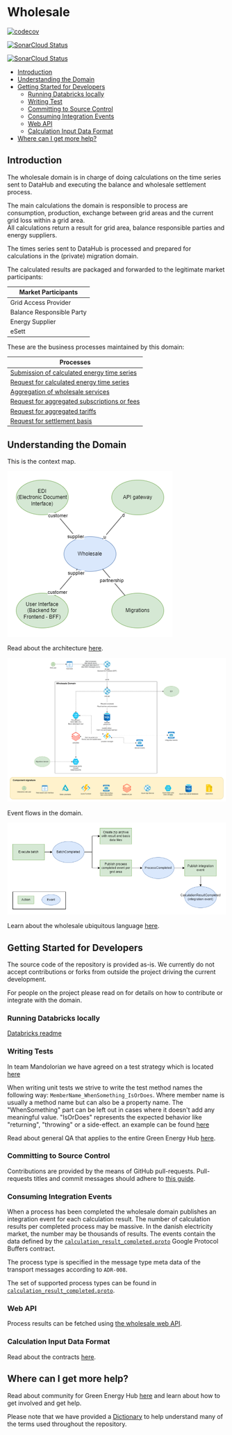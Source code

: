 # Wholesale

[![`codecov`](https://codecov.io/gh/Energinet-DataHub/opengeh-wholesale/branch/main/graph/badge.svg?token=YG4H2IATQ1)](https://codecov.io/gh/Energinet-DataHub/opengeh-wholesale)

[![SonarCloud Status](https://sonarcloud.io/api/project_badges/measure?project=opengeh-wholesale-python&metric=alert_status)](https://sonarcloud.io/dashboard?id=opengeh-wholesale-python)

[![SonarCloud Status](https://sonarcloud.io/api/project_badges/measure?project=opengeh-wholesale-dotnet&metric=alert_status)](https://sonarcloud.io/dashboard?id=opengeh-wholesale-dotnet)

* [Introduction](#introduction)
* [Understanding the Domain](#understanding-the-domain)
* [Getting Started for Developers](#getting-started-for-developers)
    * [Running Databricks locally](#running-databricks-locally)
    * [Writing Test](#writing-tests)
    * [Committing to Source Control](#committing-to-source-control)
    * [Consuming Integration Events](#consuming-integration-events)
    * [Web API](#web-api)
    * [Calculation Input Data Format](#calculation-input-data-format)
* [Where can I get more help?](#where-can-i-get-more-help)

## Introduction

The wholesale domain is in charge of doing calculations on the time series sent to DataHub and executing the balance and wholesale settlement process.

The main calculations the domain is responsible to process are consumption, production, exchange between grid areas and the current grid loss within a grid area.  
All calculations return a result for grid area, balance responsible parties and energy suppliers.

The times series sent to DataHub is processed and prepared for calculations in the (private) migration domain.

The calculated results are packaged and forwarded to the legitimate market participants:

| Market Participants |
| ----------- |
| Grid Access Provider  |
| Balance Responsible Party |
| Energy Supplier |
| eSett |

These are the business processes maintained by this domain:

| Processes |
| ------------ |
| [Submission of calculated energy time series](docs/business-processes/submission-of-calculated-energy-time-series.md) |
| [Request for calculated energy time series](docs/business-processes/request-for-calculated-energy-time-series.md) |
| [Aggregation of wholesale services](docs/business-processes/aggregation-of-wholesale-services.md) |
| [Request for aggregated subscriptions or fees](docs/business-processes/request-for-aggregated-subscriptions-or-fees.md) |
| [Request for aggregated tariffs](docs/business-processes/request-for-aggregated-tariffs.md) |
| [Request for settlement basis](docs/business-processes/request-for-settlement-basis.md) |

## Understanding the Domain

This is the context map.

![Context Map!](docs/images/context-map.drawio.png)

Read about the architecture [here](docs/architecture.md).

![Architecture!](docs/images/architecture.drawio.png)

Event flows in the domain.

![Events!](docs/images/events.drawio.png)

Learn about the wholesale ubiquitous language [here](docs/ubiquitous-language.md).

## Getting Started for Developers

The source code of the repository is provided as-is. We currently do not accept contributions or forks from outside the project driving the current development.

For people on the project please read on for details on how to contribute or integrate with the domain.

### Running Databricks locally

[Databricks readme](source/databricks#readme)

### Writing Tests

In team Mandolorian we have agreed on a test strategy which is located [here](docs/test-strategy.md)

When writing unit tests we strive to write the test method names the following way: `MemberName_WhenSomething_IsOrDoes`. Where member name is usually a method name but can also be a property name. The "WhenSomething" part can be left out in cases where it doesn't add any meaningful value. "IsOrDoes" represents the expected behavior like "returning", "throwing" or a side-effect.
an example can be found [here](source/dotnet/wholesale-api/WebApi.UnitTests/Domain/BatchAggregate/BatchTests.cs)

Read about general QA that applies to the entire Green Energy Hub [here](https://github.com/Energinet-DataHub/green-energy-hub/blob/main/docs/quality-assurance-and-test.md).

### Committing to Source Control

Contributions are provided by the means of GitHub pull-requests. Pull-requests titles and commit messages should adhere to [this guide](https://github.com/Mech0z/GitHubGuidelines).

### Consuming Integration Events

When a process has been completed the wholesale domain publishes an integration event for each calculation result.
The number of calculation results per completed process may be massive. In the danish electricity market, the number may be thousands of results.
The events contain the data defined by the
[`calculation_result_completed.proto`](source/dotnet/Contracts/calculation_result_completed.proto) Google Protocol Buffers contract.

The process type is specified in the message type meta data of the transport messages according to `ADR-008`.

The set of supported process types can be found in [`calculation_result_completed.proto`](source/dotnet/Contracts/CalculationResultCompleted.cs).

### Web API

Process results can be fetched using [the wholesale web API](source/dotnet/wholesale-api/).

### Calculation Input Data Format

Read about the contracts [here](docs/inter-domain-integration/README.md).

## Where can I get more help?

Read about community for Green Energy Hub [here](https://github.com/Energinet-DataHub/green-energy-hub/blob/main/COMMUNITY.md) and learn about how to get involved and get help.

Please note that we have provided a [Dictionary](https://github.com/Energinet-DataHub/green-energy-hub/tree/main/docs/dictionary-and-concepts) to help understand many of the terms used throughout the repository.
